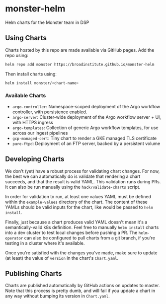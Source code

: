 # monster-helm
Helm charts for the Monster team in DSP

## Using Charts
Charts hosted by this repo are made available via GitHub pages.
Add the repo using:
```bash
helm repo add monster https://broadinstitute.github.io/monster-helm
```
Then install charts using:
```bash
helm install monster/<chart-name>
```

### Available Charts
* `argo-controller`: Namespace-scoped deployment of the Argo workflow controller,
                     with persistence enabled.
* `argo-server`: Cluster-wide deployment of the Argo workflow server + UI, with
                 HTTPS ingress
* `argo-templates`: Collection of generic Argo workflow templates, for use across
                    our ingest pipelines
* `gcp-managed-cert`: Tiny chart to render a GKE managed TLS certificate
* `pure-ftpd`: Deployment of an FTP server, backed by a persistent volume

## Developing Charts
We don't (yet) have a robust process for validating chart changes. For now,
the best we can automatically do is validate that rendering a chart succeeds,
and that the result is valid YAML. This validation runs during PRs. It can
also be run manually using the `hack/validate-charts` script.

In order for validation to run, at least one values YAML must be defined within
the `example-values` directory of the chart. The content of these YAMLs should
be valid inputs for the chart, like would be passed to `helm install`.

Finally, just because a chart produces valid YAML doesn't mean it's a
semantically-valid k8s definition. Feel free to manually `helm install`
charts into a dev cluster to test local changes before pushing a PR.
The `helm-operator` can also be configured to pull charts from a git branch,
if you're testing in a cluster where it's available.

Once you're satisfied with the changes you've made, make sure to update
(at least) the value of `version` in the chart's `Chart.yaml`.

## Publishing Charts
Charts are published automatically by GitHub actions on updates to master.
Note that this process is pretty dumb, and will fail if you update a chart
in any way without bumping its version in `Chart.yaml`.
